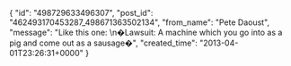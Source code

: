  {
   "id": "498729633496307",
   "post_id": "462493170453287_498671363502134",
   "from_name": "Pete Daoust",
   "message": "Like this one: \n�Lawsuit: A machine which you go into as a pig and come out as a sausage�",
   "created_time": "2013-04-01T23:26:31+0000"
 }
